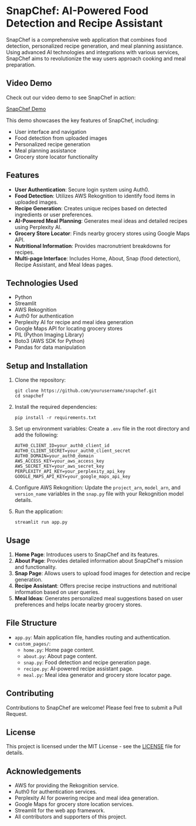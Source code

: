 # SnapChef: AI-Powered Food Detection and Recipe Assistant

SnapChef is a comprehensive web application that combines food detection, personalized recipe generation, and meal planning assistance. Using advanced AI technologies and integrations with various services, SnapChef aims to revolutionize the way users approach cooking and meal preparation.

## Video Demo

Check out our video demo to see SnapChef in action:

[SnapChef Demo](https://vimeo.com/1019109064?share=copy)


This demo showcases the key features of SnapChef, including:
- User interface and navigation
- Food detection from uploaded images
- Personalized recipe generation
- Meal planning assistance
- Grocery store locator functionality

## Features

- **User Authentication**: Secure login system using Auth0.
- **Food Detection**: Utilizes AWS Rekognition to identify food items in uploaded images.
- **Recipe Generation**: Creates unique recipes based on detected ingredients or user preferences.
- **AI-Powered Meal Planning**: Generates meal ideas and detailed recipes using Perplexity AI.
- **Grocery Store Locator**: Finds nearby grocery stores using Google Maps API.
- **Nutritional Information**: Provides macronutrient breakdowns for recipes.
- **Multi-page Interface**: Includes Home, About, Snap (food detection), Recipe Assistant, and Meal Ideas pages.

## Technologies Used

- Python
- Streamlit
- AWS Rekognition
- Auth0 for authentication
- Perplexity AI for recipe and meal idea generation
- Google Maps API for locating grocery stores
- PIL (Python Imaging Library)
- Boto3 (AWS SDK for Python)
- Pandas for data manipulation

## Setup and Installation

1. Clone the repository:
   ```
   git clone https://github.com/yourusername/snapchef.git
   cd snapchef
   ```

2. Install the required dependencies:
   ```
   pip install -r requirements.txt
   ```

3. Set up environment variables:
   Create a `.env` file in the root directory and add the following:
   ```
   AUTH0_CLIENT_ID=your_auth0_client_id
   AUTH0_CLIENT_SECRET=your_auth0_client_secret
   AUTH0_DOMAIN=your_auth0_domain
   AWS_ACCESS_KEY=your_aws_access_key
   AWS_SECRET_KEY=your_aws_secret_key
   PERPLEXITY_API_KEY=your_perplexity_api_key
   GOOGLE_MAPS_API_KEY=your_google_maps_api_key
   ```

4. Configure AWS Rekognition:
   Update the `project_arn`, `model_arn`, and `version_name` variables in the `snap.py` file with your Rekognition model details.

5. Run the application:
   ```
   streamlit run app.py
   ```

## Usage

1. **Home Page**: Introduces users to SnapChef and its features.
2. **About Page**: Provides detailed information about SnapChef's mission and functionality.
3. **Snap Page**: Allows users to upload food images for detection and recipe generation.
4. **Recipe Assistant**: Offers precise recipe instructions and nutritional information based on user queries.
5. **Meal Ideas**: Generates personalized meal suggestions based on user preferences and helps locate nearby grocery stores.

## File Structure

- `app.py`: Main application file, handles routing and authentication.
- `custom_pages/`:
  - `home.py`: Home page content.
  - `about.py`: About page content.
  - `snap.py`: Food detection and recipe generation page.
  - `recipe.py`: AI-powered recipe assistant page.
  - `meal.py`: Meal idea generator and grocery store locator page.

## Contributing

Contributions to SnapChef are welcome! Please feel free to submit a Pull Request.

## License

This project is licensed under the MIT License - see the [LICENSE](LICENSE) file for details.

## Acknowledgements

- AWS for providing the Rekognition service.
- Auth0 for authentication services.
- Perplexity AI for powering recipe and meal idea generation.
- Google Maps for grocery store location services.
- Streamlit for the web app framework.
- All contributors and supporters of this project.
